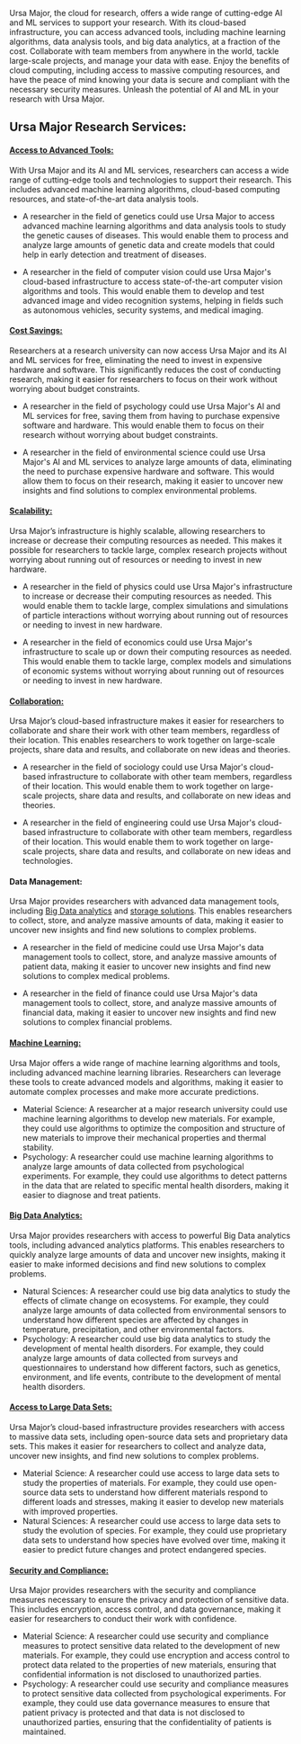 Ursa Major, the cloud for research, offers a wide range of cutting-edge AI and ML services to support your research. With its cloud-based infrastructure, you can access advanced tools, including machine learning algorithms, data analysis tools, and big data analytics, at a fraction of the cost. Collaborate with team members from anywhere in the world, tackle large-scale projects, and manage your data with ease. Enjoy the benefits of cloud computing, including access to massive computing resources, and have the peace of mind knowing your data is secure and compliant with the necessary security measures. Unleash the potential of AI and ML in your research with Ursa Major.

## Ursa Major Research Services:

#### [Access to Advanced Tools:](https://cloud.google.com/products/)
With Ursa Major and its AI and ML services, researchers can access a wide range of cutting-edge tools and technologies to support their research. This includes advanced machine learning algorithms, cloud-based computing resources, and state-of-the-art data analysis tools.
* A researcher in the field of genetics could use Ursa Major to access advanced machine learning algorithms and data analysis tools to study the genetic causes of diseases. This would enable them to process and analyze large amounts of genetic data and create models that could help in early detection and treatment of diseases.

* A researcher in the field of computer vision could use Ursa Major's cloud-based infrastructure to access state-of-the-art computer vision algorithms and tools. This would enable them to develop and test advanced image and video recognition systems, helping in fields such as autonomous vehicles, security systems, and medical imaging.

#### [Cost Savings:](https://cloud.google.com/products/)
Researchers at a research university can now access Ursa Major and its AI and ML services for free, eliminating the need to invest in expensive hardware and software. This significantly reduces the cost of conducting research, making it easier for researchers to focus on their work without worrying about budget constraints.
* A researcher in the field of psychology could use Ursa Major's AI and ML services for free, saving them from having to purchase expensive software and hardware. This would enable them to focus on their research without worrying about budget constraints.

* A researcher in the field of environmental science could use Ursa Major's AI and ML services to analyze large amounts of data, eliminating the need to purchase expensive hardware and software. This would allow them to focus on their research, making it easier to uncover new insights and find solutions to complex environmental problems.

#### [Scalability:](https://cloud.google.com/products/)
Ursa Major’s infrastructure is highly scalable, allowing researchers to increase or decrease their computing resources as needed. This makes it possible for researchers to tackle large, complex research projects without worrying about running out of resources or needing to invest in new hardware.
* A researcher in the field of physics could use Ursa Major's infrastructure to increase or decrease their computing resources as needed. This would enable them to tackle large, complex simulations and simulations of particle interactions without worrying about running out of resources or needing to invest in new hardware.

* A researcher in the field of economics could use Ursa Major's infrastructure to scale up or down their computing resources as needed. This would enable them to tackle large, complex models and simulations of economic systems without worrying about running out of resources or needing to invest in new hardware.

#### [Collaboration:](https://cloud.google.com/products/)
Ursa Major’s cloud-based infrastructure makes it easier for researchers to collaborate and share their work with other team members, regardless of their location. This enables researchers to work together on large-scale projects, share data and results, and collaborate on new ideas and theories.
* A researcher in the field of sociology could use Ursa Major's cloud-based infrastructure to collaborate with other team members, regardless of their location. This would enable them to work together on large-scale projects, share data and results, and collaborate on new ideas and theories.

* A researcher in the field of engineering could use Ursa Major's cloud-based infrastructure to collaborate with other team members, regardless of their location. This would enable them to work together on large-scale projects, share data and results, and collaborate on new ideas and technologies.

#### Data Management:
Ursa Major provides researchers with advanced data management tools, including [Big Data analytics](https://cloud.google.com/bigquery) and [storage solutions](https://cloud.google.com/storage). This enables researchers to collect, store, and analyze massive amounts of data, making it easier to uncover new insights and find new solutions to complex problems.
* A researcher in the field of medicine could use Ursa Major's data management tools to collect, store, and analyze massive amounts of patient data, making it easier to uncover new insights and find new solutions to complex medical problems.

* A researcher in the field of finance could use Ursa Major's data management tools to collect, store, and analyze massive amounts of financial data, making it easier to uncover new insights and find new solutions to complex financial problems.

#### [Machine Learning:](https://cloud.google.com/products/ai)
Ursa Major offers a wide range of machine learning algorithms and tools, including advanced machine learning libraries. Researchers can leverage these tools to create advanced models and algorithms, making it easier to automate complex processes and make more accurate predictions.
* Material Science: A researcher at a major research university could use machine learning algorithms to develop new materials. For example, they could use algorithms to optimize the composition and structure of new materials to improve their mechanical properties and thermal stability.
* Psychology: A researcher could use machine learning algorithms to analyze large amounts of data collected from psychological experiments. For example, they could use algorithms to detect patterns in the data that are related to specific mental health disorders, making it easier to diagnose and treat patients.

#### [Big Data Analytics:](https://cloud.google.com/solutions/smart-analytics)
Ursa Major provides researchers with access to powerful Big Data analytics tools, including advanced analytics platforms. This enables researchers to quickly analyze large amounts of data and uncover new insights, making it easier to make informed decisions and find new solutions to complex problems.
* Natural Sciences: A researcher could use big data analytics to study the effects of climate change on ecosystems. For example, they could analyze large amounts of data collected from environmental sensors to understand how different species are affected by changes in temperature, precipitation, and other environmental factors.
* Psychology: A researcher could use big data analytics to study the development of mental health disorders. For example, they could analyze large amounts of data collected from surveys and questionnaires to understand how different factors, such as genetics, environment, and life events, contribute to the development of mental health disorders.

#### [Access to Large Data Sets:](https://cloud.google.com/datasets)
Ursa Major’s cloud-based infrastructure provides researchers with access to massive data sets, including open-source data sets and proprietary data sets. This makes it easier for researchers to collect and analyze data, uncover new insights, and find new solutions to complex problems.
* Material Science: A researcher could use access to large data sets to study the properties of materials. For example, they could use open-source data sets to understand how different materials respond to different loads and stresses, making it easier to develop new materials with improved properties.
* Natural Sciences: A researcher could use access to large data sets to study the evolution of species. For example, they could use proprietary data sets to understand how species have evolved over time, making it easier to predict future changes and protect endangered species.

#### [Security and Compliance:](https://cloud.google.com/security/)
Ursa Major provides researchers with the security and compliance measures necessary to ensure the privacy and protection of sensitive data. This includes encryption, access control, and data governance, making it easier for researchers to conduct their work with confidence.
* Material Science: A researcher could use security and compliance measures to protect sensitive data related to the development of new materials. For example, they could use encryption and access control to protect data related to the properties of new materials, ensuring that confidential information is not disclosed to unauthorized parties.
* Psychology: A researcher could use security and compliance measures to protect sensitive data collected from psychological experiments. For example, they could use data governance measures to ensure that patient privacy is protected and that data is not disclosed to unauthorized parties, ensuring that the confidentiality of patients is maintained.
